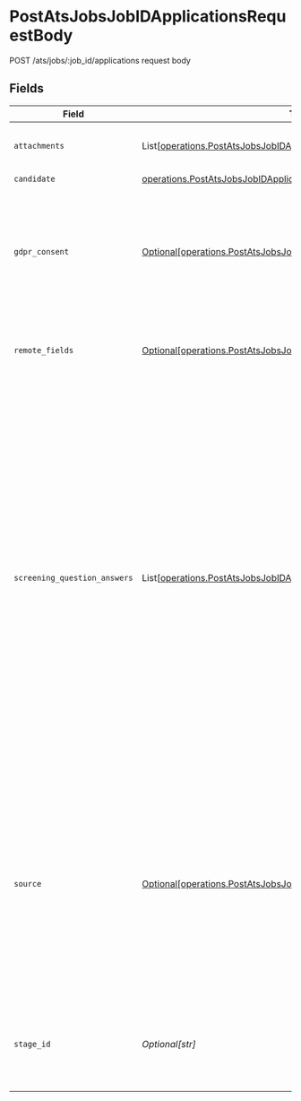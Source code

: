 # PostAtsJobsJobIDApplicationsRequestBody

POST /ats/jobs/:job_id/applications request body


## Fields

| Field                                                                                                                                                                                                                                                                                                                                     | Type                                                                                                                                                                                                                                                                                                                                      | Required                                                                                                                                                                                                                                                                                                                                  | Description                                                                                                                                                                                                                                                                                                                               | Example                                                                                                                                                                                                                                                                                                                                   |
| ----------------------------------------------------------------------------------------------------------------------------------------------------------------------------------------------------------------------------------------------------------------------------------------------------------------------------------------- | ----------------------------------------------------------------------------------------------------------------------------------------------------------------------------------------------------------------------------------------------------------------------------------------------------------------------------------------- | ----------------------------------------------------------------------------------------------------------------------------------------------------------------------------------------------------------------------------------------------------------------------------------------------------------------------------------------- | ----------------------------------------------------------------------------------------------------------------------------------------------------------------------------------------------------------------------------------------------------------------------------------------------------------------------------------------- | ----------------------------------------------------------------------------------------------------------------------------------------------------------------------------------------------------------------------------------------------------------------------------------------------------------------------------------------- |
| `attachments`                                                                                                                                                                                                                                                                                                                             | List[[operations.PostAtsJobsJobIDApplicationsAttachments](../../models/operations/postatsjobsjobidapplicationsattachments.md)]                                                                                                                                                                                                            | :heavy_minus_sign:                                                                                                                                                                                                                                                                                                                        | Array of the attachments you would like upload.                                                                                                                                                                                                                                                                                           |                                                                                                                                                                                                                                                                                                                                           |
| `candidate`                                                                                                                                                                                                                                                                                                                               | [operations.PostAtsJobsJobIDApplicationsCandidate](../../models/operations/postatsjobsjobidapplicationscandidate.md)                                                                                                                                                                                                                      | :heavy_check_mark:                                                                                                                                                                                                                                                                                                                        | N/A                                                                                                                                                                                                                                                                                                                                       |                                                                                                                                                                                                                                                                                                                                           |
| `gdpr_consent`                                                                                                                                                                                                                                                                                                                            | [Optional[operations.PostAtsJobsJobIDApplicationsGdprConsent]](../../models/operations/postatsjobsjobidapplicationsgdprconsent.md)                                                                                                                                                                                                        | :heavy_minus_sign:                                                                                                                                                                                                                                                                                                                        | Optional GDPR consent information required in some jurisdictions (like the Czech Republic or Slovakia).                                                                                                                                                                                                                                   |                                                                                                                                                                                                                                                                                                                                           |
| `remote_fields`                                                                                                                                                                                                                                                                                                                           | [Optional[operations.PostAtsJobsJobIDApplicationsRemoteFields]](../../models/operations/postatsjobsjobidapplicationsremotefields.md)                                                                                                                                                                                                      | :heavy_minus_sign:                                                                                                                                                                                                                                                                                                                        | Additional fields that we will pass through to specific ATS systems.                                                                                                                                                                                                                                                                      |                                                                                                                                                                                                                                                                                                                                           |
| `screening_question_answers`                                                                                                                                                                                                                                                                                                              | List[[operations.PostAtsJobsJobIDApplicationsScreeningQuestionAnswers](../../models/operations/postatsjobsjobidapplicationsscreeningquestionanswers.md)]                                                                                                                                                                                  | :heavy_minus_sign:                                                                                                                                                                                                                                                                                                                        | Array of answers to screening questions. Currently, not all question types are supported and unsupported ones will not be submitted.<br/><br/>The available questions a job can be retrieved from the get jobs endpoint. The answers will be validated based on the format of the the questions. Make sure to follow this schema to avoid errors. | [{"answer":"Yes","question_id":"D8yPrjXXvA2XeBksTmrVvKSn"}]                                                                                                                                                                                                                                                                               |
| `source`                                                                                                                                                                                                                                                                                                                                  | [Optional[operations.PostAtsJobsJobIDApplicationsSource]](../../models/operations/postatsjobsjobidapplicationssource.md)                                                                                                                                                                                                                  | :heavy_minus_sign:                                                                                                                                                                                                                                                                                                                        | Optional source information that will be attached to the candidate. If you're a job board or recruiting service, you can use this to make sure your customers can see which candidates came from you.                                                                                                                                     |                                                                                                                                                                                                                                                                                                                                           |
| `stage_id`                                                                                                                                                                                                                                                                                                                                | *Optional[str]*                                                                                                                                                                                                                                                                                                                           | :heavy_minus_sign:                                                                                                                                                                                                                                                                                                                        | Stage this candidate should be in. If left out, the default stage for this job will be used.                                                                                                                                                                                                                                              |                                                                                                                                                                                                                                                                                                                                           |